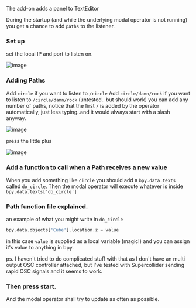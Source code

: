 The add-on adds a panel to TextEditor

During the startup (and while the underlying modal operator is not running) you get a chance to add `paths` to the listener.

### Set up

set the local IP and port to listen on.

![image](https://cloud.githubusercontent.com/assets/619340/17868600/cae776c2-68af-11e6-9750-9b9ea215b87a.png)

### Adding Paths

Add `circle` if you want to listen to `/circle`
Add `circle/damn/rock` if you want to listen to `/circle/damn/rock` (untested.. but should work)
you can add any number of paths, notice that the first `/` is added by the operator automatically, just less typing..and it would always start with a slash anyway.

![image](https://cloud.githubusercontent.com/assets/619340/17868632/f3c8f7c8-68af-11e6-93e1-f16b550dfe39.png)

press the little plus

![image](https://cloud.githubusercontent.com/assets/619340/17868664/10b22fda-68b0-11e6-9fbc-12c8dee13e0b.png)


### Add a function to call when a Path receives a new value

When you add something like `circle` you should add a `bpy.data.texts` called `do_circle`. Then the modal operator will execute whatever is inside `bpy.data.texts['do_circle']`

### Path function file explained.

an example of what you might write in `do_circle`
```python
bpy.data.objects['Cube'].location.z = value
```
in this case `value` is supplied as a local variable (magic!)  and you can assign it's value to anything in bpy.

ps. I haven't tried to do complicated stuff with that as I don't have an multi output OSC controller attached, but I've tested with Supercollider sending rapid OSC signals and it seems to work.

### Then press start.

And the modal operator shall try to update as often as possible.
